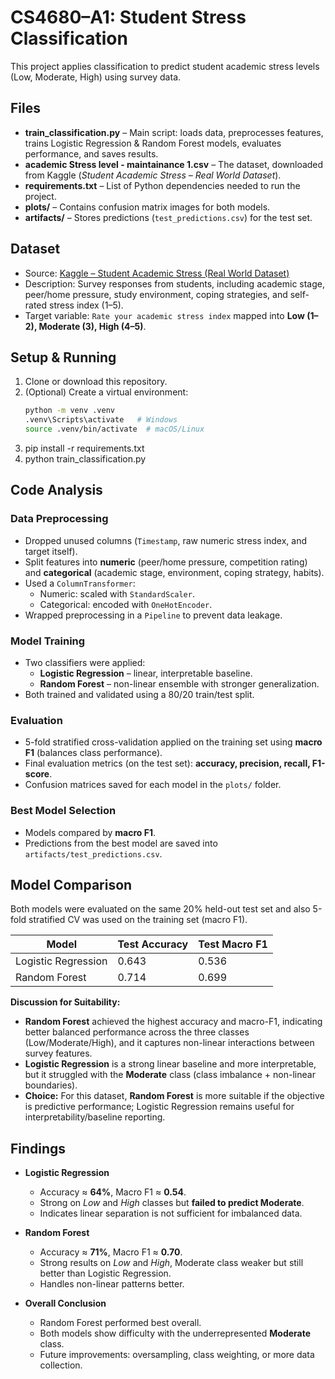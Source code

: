 # CS4680–A1: Student Stress Classification

This project applies classification to predict student academic stress levels (Low, Moderate, High) using survey data.

## Files
- **train_classification.py** – Main script: loads data, preprocesses features, trains Logistic Regression & Random Forest models, evaluates performance, and saves results.
- **academic Stress level - maintainance 1.csv** – The dataset, downloaded from Kaggle (*Student Academic Stress – Real World Dataset*).
- **requirements.txt** – List of Python dependencies needed to run the project.
- **plots/** – Contains confusion matrix images for both models.
- **artifacts/** – Stores predictions (`test_predictions.csv`) for the test set.

## Dataset
- Source: [Kaggle – Student Academic Stress (Real World Dataset)](https://www.kaggle.com/datasets/poushal02/student-academic-stress-real-world-dataset)  
- Description: Survey responses from students, including academic stage, peer/home pressure, study environment, coping strategies, and self-rated stress index (1–5).  
- Target variable: `Rate your academic stress index` mapped into **Low (1–2), Moderate (3), High (4–5)**.

## Setup & Running
1. Clone or download this repository.
2. (Optional) Create a virtual environment:
   ```bash
   python -m venv .venv
   .venv\Scripts\activate   # Windows
   source .venv/bin/activate  # macOS/Linux
3. pip install -r requirements.txt
4. python train_classification.py

## Code Analysis

### Data Preprocessing
- Dropped unused columns (`Timestamp`, raw numeric stress index, and target itself).
- Split features into **numeric** (peer/home pressure, competition rating) and **categorical** (academic stage, environment, coping strategy, habits).
- Used a `ColumnTransformer`:
  - Numeric: scaled with `StandardScaler`.
  - Categorical: encoded with `OneHotEncoder`.
- Wrapped preprocessing in a `Pipeline` to prevent data leakage.

### Model Training
- Two classifiers were applied:
  - **Logistic Regression** – linear, interpretable baseline.
  - **Random Forest** – non-linear ensemble with stronger generalization.
- Both trained and validated using a 80/20 train/test split.

### Evaluation
- 5-fold stratified cross-validation applied on the training set using **macro F1** (balances class performance).
- Final evaluation metrics (on the test set): **accuracy, precision, recall, F1-score**.
- Confusion matrices saved for each model in the `plots/` folder.

### Best Model Selection
- Models compared by **macro F1**.
- Predictions from the best model are saved into `artifacts/test_predictions.csv`.

## Model Comparison

Both models were evaluated on the same 20% held-out test set and also 5-fold stratified CV was used on the training set (macro F1).

| Model              | Test Accuracy | Test Macro F1 |
|--------------------|---------------|---------------|
| Logistic Regression| 0.643         | 0.536         |
| Random Forest      | 0.714         | 0.699         |

**Discussion for Suitability:**
- **Random Forest** achieved the highest accuracy and macro-F1, indicating better balanced performance across the three classes (Low/Moderate/High), and it captures non-linear interactions between survey features.  
- **Logistic Regression** is a strong linear baseline and more interpretable, but it struggled with the **Moderate** class (class imbalance + non-linear boundaries).  
- **Choice:** For this dataset, **Random Forest** is more suitable if the objective is predictive performance; Logistic Regression remains useful for interpretability/baseline reporting.  

## Findings

- **Logistic Regression**
  - Accuracy ≈ **64%**, Macro F1 ≈ **0.54**.
  - Strong on *Low* and *High* classes but **failed to predict Moderate**.
  - Indicates linear separation is not sufficient for imbalanced data.

- **Random Forest**
  - Accuracy ≈ **71%**, Macro F1 ≈ **0.70**.
  - Strong results on *Low* and *High*, Moderate class weaker but still better than Logistic Regression.
  - Handles non-linear patterns better.

- **Overall Conclusion**
  - Random Forest performed best overall.
  - Both models show difficulty with the underrepresented **Moderate** class.
  - Future improvements: oversampling, class weighting, or more data collection.
